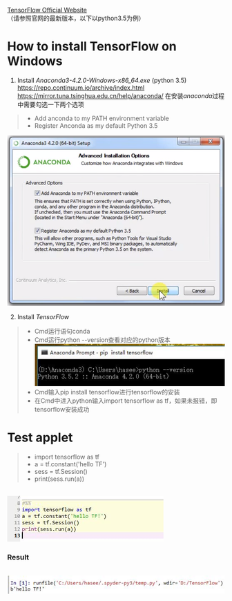 [TensorFlow Official Website](http://www.tensorflow.org) 
<br>（请参照官网的最新版本，以下以python3.5为例）
# How to install TensorFlow on Windows
1. Install *Anaconda3-4.2.0-Windows-x86_64.exe* (python 3.5)
<br>https://repo.continuum.io/archive/index.html
<br>https://mirror.tuna.tsinghua.edu.cn/help/anaconda/
在安装*anaconda*过程中需要勾选一下两个选项
> - Add anconda to my PATH environment variable
> - Register Anconda as my default Python 3.5

![](https://github.com/Nrdxh/TensorFlow/blob/master/Install/image/anaconda-install.png?raw=true)

2. Install *TensorFlow*
> - Cmd运行语句conda
> - Cmd运行python --version查看对应的python版本
<br>![](https://github.com/Nrdxh/TensorFlow/blob/master/Install/image/python.jpg?raw=true)
> - Cmd输入pip install tensorflow进行tensorflow的安装
> - 在Cmd中进入python输入import tensorflow as tf，如果未报错，即tensorflow安装成功

# Test applet
> - import tensorflow as tf
> - a = tf.constant('hello TF')
> - sess = tf.Session()
> - print(sess.run(a))

<br>![](https://github.com/Nrdxh/TensorFlow/blob/master/Install/image/run.jpg?raw=true)

### Result
<br>![](https://github.com/Nrdxh/TensorFlow/blob/master/Install/image/result.jpg?raw=true)
